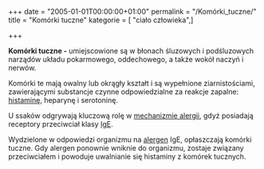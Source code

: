 +++
date = "2005-01-01T00:00:00+01:00"
permalink = "/Komórki_tuczne/"
title = "Komórki tuczne"
kategorie = [ "ciało człowieka",]

+++

**Komórki tuczne -** umiejscowione są w błonach śluzowych i podśluzowych narządów układu pokarmowego, oddechowego, a także wokół naczyń i nerwów.

Komórki te mają owalny lub okrągły kształt i są wypełnione ziarnistościami, zawierającymi substancje czynne odpowiedzialne za reakcje zapalne: [histaminę](/atopedia/Histamina "wikilink"), heparynę i serotoninę.

U ssaków odgrywają kluczową rolę w [mechanizmie alergii](/atopedia/Reakcja_alergiczna "wikilink"), gdyż posiadają receptory przeciwciał klasy [IgE](/atopedia/IgE "wikilink").

Wydzielone w odpowiedzi organizmu na [alergen](/atopedia/Alergen "wikilink") IgE, opłaszczają komórki tuczne. Gdy alergen ponownie wniknie do organizmu, zostaje związany przeciwciałem i powoduje uwalnianie się histaminy z komórek tucznych.
